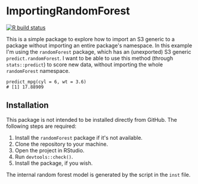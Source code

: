 
# ImportingRandomForest

<!-- badges: start -->
[![R build status](https://github.com/mdneuzerling/ImportingRandomForest/workflows/R-CMD-check/badge.svg)](https://github.com/mdneuzerling/ImportingRandomForest)
<!-- badges: end -->

This is a simple package to explore how to import an S3 generic to a package without importing an entire package's namespace. In this example I'm using the `randomForest` package, which has an (unexported) S3 generic `predict.randomForest`. I want to be able to use this method (through `stats::predict`) to score new data, without importing the whole `randomForest` namespace.

```
predict_mpg(cyl = 6, wt = 3.6)
# [1] 17.88909
```

## Installation

This package is not intended to be installed directly from GitHub. The following steps are required:

1. Install the `randomForest` package if it's not available.
1. Clone the repository to your machine.
1. Open the project in RStudio.
1. Run `devtools::check()`.
1. Install the package, if you wish.

The internal random forest model is generated by the script in the `inst` file.

